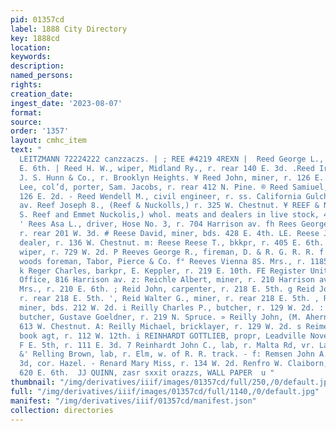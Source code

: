 ```yaml
---
pid: 01357cd
label: 1888 City Directory
key: 1888cd
location: 
keywords: 
description: 
named_persons: 
rights: 
creation_date: 
ingest_date: '2023-08-07'
format: 
source: 
order: '1357'
layout: cmhc_item
text: "                                                                                CHARLES
  LEITZMANN 72224222 canzzaczs. | ; REE #4219 4REXN |  Reed George L., miner, r. 708
  E. 6th. | Reed H. W., wiper, Midland Ry., r. rear 140 E. 3d. .Reed Irvin H., butcher,
  J. S. Hunn & Co., r. Brooklyn Heights. ¥ Reed John, miner, r. 126 E. 3d. F} Reed
  Lee, col’d, porter, Sam. Jacobs, r. rear 412 N. Pine. ® Reed Samiuel, miner, r.
  126 E. 2d. - Reed Wendell M., civil engineer, r. ss. California Gulch, foot Leiter
  av. Reef Joseph 8., (Reef & Nuckolls,) r. 325 W. Chestnut. ¥ REEF & NUCKOLLS, (J.
  S. Reef and Emmet Nuckolis,) whol. meats and dealers in live stock, 400 W. Chestnut.
  ' Rees Asa L., driver, Hose No. 3, r. 704 Harrison av. fh Rees George L., miner,
  r. rear 201 W. 3d. # Reese David, miner, bds. 428 E. 4th. LE. Reese J. D., horse
  dealer, r. 136 W. Chestnut. m: Reese Reese T., bkkpr, r. 405 E. 6th. f Reeve Andrew,
  wiper, r. 729 W. 2d. P Reeves George R., fireman, D. & R. G. R. R. f Reeves John,
  woods foreman, Tabor, Pierce & Co. f° Reeves Vienna 8S. Mrs., r. 1185 Harrison av.
  k Reger Charles, barkpr, E. Keppler, r. 219 E. 10th. FE Register United States Land
  Office, 816 Harrison av. z: Reichle Albert, miner, r. 210 Harrison av. * Reid Ellen
  Mrs., r. 210 E. 6th. ; Reid John, carpenter, r. 218 E. 5th. g Reid John W., miner,
  r. rear 218 E. 5th. ', Reid Walter G., miner, r. rear 218 E. 5th. , Reigan Morris,
  miner, bds. 212 W. 2d. i Reilly Charles P., butcher, r. 129 W. 2d. : Reilly James,
  butcher, Gustave Goeldner, r. 219 N. Spruce. » Reilly John, (M. Ahern & Co.,) r.
  613 W. Chestnut. A: Reilly Michael, bricklayer, r. 129 W. 2d. s Reimer John M.,
  book agt, r. 112 W. 12th. i REINHARDT GOTTLIEB, propr, Leadville Novelty Wks., 115
  F E. 5th, r. 111 E. 3d. 7 Reinhardt John C., lab, r. Malta Rd, vr. LaPlata Smelter.
  &' Relling Brown, lab, r. Elm, w. of R. R. track. - f: Remsen John A., mining, r.
  3d, cor. Hazel. - Renard Mary Miss, r. 134 W. 2d. Renfro W. Claiborn, miner, r.
  620 E. 6th.  JJ QUINN, zasr sxxit orazzs, WALL PAPER  u "
thumbnail: "/img/derivatives/iiif/images/01357cd/full/250,/0/default.jpg"
full: "/img/derivatives/iiif/images/01357cd/full/1140,/0/default.jpg"
manifest: "/img/derivatives/iiif/01357cd/manifest.json"
collection: directories
---
```

